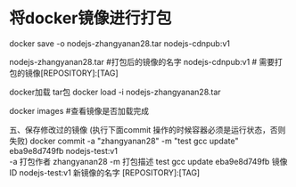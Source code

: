 # 将docker镜像进行打包
   docker save -o nodejs-zhangyanan28.tar nodejs-cdnpub:v1

   nodejs-zhangyanan28.tar #打包后的镜像的名字
   nodejs-cdnpub:v1 # 需要打包的镜像[REPOSITORY]:[TAG]

   docker加载 tar包
   docker load -i nodejs-zhangyanan28.tar

   docker images #查看镜像是否加载完成

五、保存修改过的镜像 (执行下面commit 操作的时候容器必须是运行状态，否则失败)
   docker commit -a "zhangyanan28" -m "test gcc update" eba9e8d749fb  nodejs-test:v1   
   -a 打包作者 zhangyanan28
   -m 打包描述 test gcc update
   eba9e8d749fb 镜像ID
   nodejs-test:v1 新镜像的名字 [REPOSITORY]:[TAG]
   